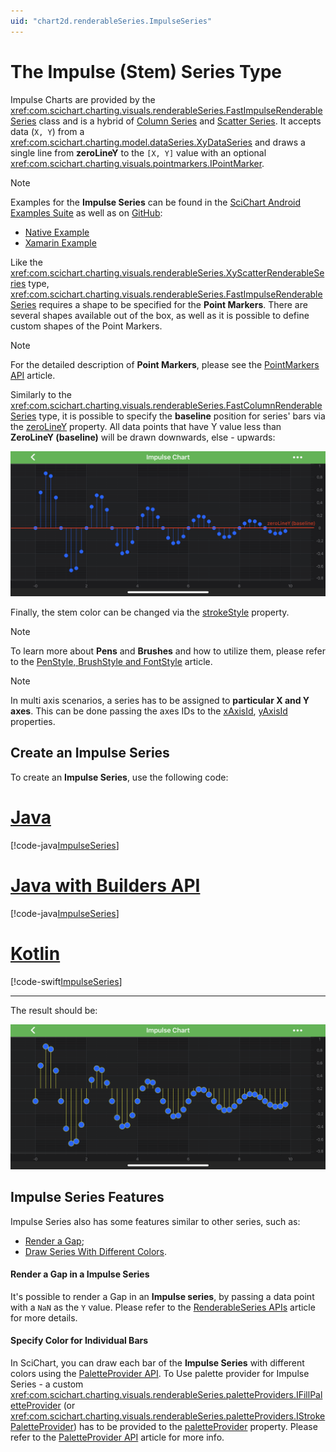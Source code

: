 ```yaml
---
uid: "chart2d.renderableSeries.ImpulseSeries"
---
```


# The Impulse (Stem) Series Type
Impulse Charts are provided by the <xref:com.scichart.charting.visuals.renderableSeries.FastImpulseRenderableSeries> class and is a hybrid of [Column Series](xref:chart2d.renderableSeries.ColumnSeries) and [Scatter Series](xref:chart2d.renderableSeries.ScatterSeries). It accepts data (`X, Y`) from a <xref:com.scichart.charting.model.dataSeries.XyDataSeries> and draws a single line from **zeroLineY** to the `[X, Y]` value with an optional <xref:com.scichart.charting.visuals.pointmarkers.IPointMarker>.

> [!NOTE] 
> Examples for the **Impulse Series** can be found in the [SciChart Android Examples Suite](https://www.scichart.com/examples/android-chart/) as well as on [GitHub](https://github.com/ABTSoftware/SciChart.Android.Examples):
> - [Native Example](https://www.scichart.com/example/android-chart/android-impulse-stem-chart-example/)
> - [Xamarin Example](https://www.scichart.com/example/xamarin-chart/xamarin-chart-impulse-stem-chart-example/)

Like the <xref:com.scichart.charting.visuals.renderableSeries.XyScatterRenderableSeries> type, <xref:com.scichart.charting.visuals.renderableSeries.FastImpulseRenderableSeries> requires a shape to be specified for the **Point Markers**. There are several shapes available out of the box, as well as it is possible to define custom shapes of the Point Markers. 

> [!NOTE] 
> For the detailed description of **Point Markers**, please see the [PointMarkers API](xref:chart2d.PointMarkerAPI) article.

Similarly to the <xref:com.scichart.charting.visuals.renderableSeries.FastColumnRenderableSeries> type, it is possible to specify the **baseline** position for series' bars via the [zeroLineY](xref:com.scichart.charting.visuals.renderableSeries.BaseRenderableSeries.setZeroLineY(double)) property. All data points that have Y value less than **ZeroLineY (baseline)** will be drawn downwards, else - upwards:

![Impulse Series Baseline](images/impulse-chart-baseline-example.png)

Finally, the stem color can be changed via the [strokeStyle](xref:com.scichart.charting.visuals.renderableSeries.BaseRenderableSeries.setStrokeStyle(com.scichart.drawing.common.PenStyle)) property.

> [!NOTE] 
> To learn more about **Pens** and **Brushes** and how to utilize them, please refer to the [PenStyle, BrushStyle and FontStyle](xref:stylingAndTheming.PenStyleBrushStyleAndFontStyle) article.

> [!NOTE] 
> In multi axis scenarios, a series has to be assigned to **particular X and Y axes**. This can be done passing the axes IDs to the [xAxisId](xref:com.scichart.charting.visuals.renderableSeries.IRenderableSeries.setXAxisId(java.lang.String)), [yAxisId](xref:com.scichart.charting.visuals.renderableSeries.IRenderableSeries.setYAxisId(java.lang.String)) properties.

## Create an Impulse Series
To create an **Impulse Series**, use the following code:

# [Java](#tab/java)
[!code-java[ImpulseSeries](../../../samples/sandbox/app/src/main/java/com/scichart/docsandbox/examples/java/series2d/ImpulseSeries2D.java#Example)]
# [Java with Builders API](#tab/javaBuilder)
[!code-java[ImpulseSeries](../../../samples/sandbox/app/src/main/java/com/scichart/docsandbox/examples/javaBuilder/series2d/ImpulseSeries2D.java#Example)]
# [Kotlin](#tab/kotlin)
[!code-swift[ImpulseSeries](../../../samples/sandbox/app/src/main/java/com/scichart/docsandbox/examples/kotlin/series2d/ImpulseSeries2D.kt#Example)]
***

The result should be:

![Impulse Series Type](images/impulse-chart-example.png)

## Impulse Series Features
Impulse Series also has some features similar to other series, such as:
- [Render a Gap](#render-a-gap-in-a-impulse-series);
- [Draw Series With Different Colors](#specify-color-for-individual-bars).

#### Render a Gap in a Impulse Series
It's possible to render a Gap in an **Impulse series**, by passing a data point with a `NaN` as the `Y` value. Please refer to the [RenderableSeries APIs](xref:chart2d.2DChartTypes#adding-a-gap-onto-a-renderableseries) article for more details.

#### Specify Color for Individual Bars
In SciChart, you can draw each bar of the **Impulse Series** with different colors using the [PaletteProvider API](xref:chart2d.PaletteProviderAPI). 
To Use palette provider for Impulse Series - a custom <xref:com.scichart.charting.visuals.renderableSeries.paletteProviders.IFillPaletteProvider> (or <xref:com.scichart.charting.visuals.renderableSeries.paletteProviders.IStrokePaletteProvider>) has to be provided to the [paletteProvider](xref:com.scichart.charting.visuals.renderableSeries.IRenderableSeries.setPaletteProvider(com.scichart.charting.visuals.renderableSeries.paletteProviders.IPaletteProvider)) property. Please refer to the [PaletteProvider API](xref:chart2d.PaletteProviderAPI) article for more info.
